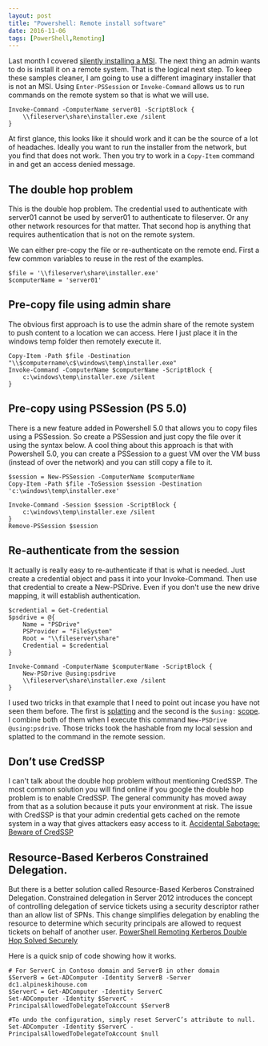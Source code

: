 ```yaml
---
layout: post
title: "Powershell: Remote install software"
date: 2016-11-06
tags: [PowerShell,Remoting]
---
```


Last month I covered [silently installing a MSI](/2016-10-21-powershell-installing-msi-files/). The next thing an admin 
wants to do is install it on a remote system. That is the logical 
next step. To keep these samples cleaner, I am going to use 
a different imaginary installer that is not an MSI. Using `Enter-PSSession` or 
`Invoke-Command` allows us to run commands on the remote system 
so that is what we will use.

    Invoke-Command -ComputerName server01 -ScriptBlock { 
        \\fileserver\share\installer.exe /silent 
    }

At first glance, this looks like it should work and it can be 
the source of a lot of headaches. Ideally you want to run the 
installer from the network, but you find that does not work. 
Then you try to work in a `Copy-Item` command in and get an 
access denied message. 

## The double hop problem 

This is the double hop problem. The credential used to authenticate 
with server01 cannot be used by server01 to authenticate to fileserver. 
Or any other network resources for that matter. That second hop is 
anything that requires authentication that is not on the remote system. 

We can either pre-copy the file or re-authenticate on the remote end. 
First a few common variables to reuse in the rest of the examples.

    $file = '\\fileserver\share\installer.exe'
    $computerName = 'server01'

## Pre-copy file using admin share
The obvious first approach is to use the admin share of the remote system 
to push content to a location we can access. Here I just place it 
in the windows temp folder then remotely execute it.
    
    Copy-Item -Path $file -Destination "\\$computername\c$\windows\temp\installer.exe"
    Invoke-Command -ComputerName $computerName -ScriptBlock { 	
        c:\windows\temp\installer.exe /silent 
    } 

## Pre-copy using PSSession (PS 5.0)
There is a new feature added in Powershell 5.0 that allows you to copy 
files using a PSSession. So create a PSSession and just copy the file 
over it using the syntax below. A cool thing about this approach is that 
with Powershell 5.0, you can create a PSSession to a guest VM over the 
VM buss (instead of over the network) and you can still copy a file to it. 

    $session = New-PSSession -ComputerName $computerName
    Copy-Item -Path $file -ToSession $session -Destination 'c:\windows\temp\installer.exe' 

    Invoke-Command -Session $session -ScriptBlock { 	
        c:\windows\temp\installer.exe /silent 
    }
    Remove-PSSession $session 

## Re-authenticate from the session
It actually is really easy to re-authenticate if that 
is what is needed. Just create a credential object and 
pass it into your Invoke-Command. Then use that credential 
to create a New-PSDrive. Even if you don't use the 
new drive mapping, it will establish authentication. 

    $credential = Get-Credential
    $psdrive = @{
        Name = "PSDrive" 
        PSProvider = "FileSystem" 
        Root = "\\fileserver\share" 
        Credential = $credential
    }

    Invoke-Command -ComputerName $computerName -ScriptBlock {
        New-PSDrive @using:psdrive
        \\fileserver\share\installer.exe /silent 
    } 

I used two tricks in that example that I need to point out incase you have not seen them before. The first is [splatting](https://technet.microsoft.com/en-us/library/jj672955.aspx) and the second is the `$using:` [scope](/2016-08-28-PowerShell-variables-to-remote-commands). I combine both of them when I execute this command `New-PSDrive @using:psdrive`. Those tricks took the hashable from my local session and splatted to the command in the remote session.

## Don’t use CredSSP

I can't talk about the double hop problem without mentioning 
CredSSP. The most common solution you will find online 
if you google the double hop problem is to enable CredSSP. 
The general community has moved away from that as a solution 
because it puts your environment at risk. The issue with 
CredSSP is that your admin credential gets cached on the 
remote system in a way that gives attackers easy access 
to it. [Accidental Sabotage: Beware of CredSSP](http://www.powershellmagazine.com/2014/03/06/accidental-sabotage-beware-of-credssp/)


## Resource-Based Kerberos Constrained Delegation.

But there is a better solution called Resource-Based Kerberos Constrained Delegation. Constrained delegation in Server 2012 introduces the concept of controlling delegation of service tickets using a security descriptor rather than an allow list of SPNs. This change simplifies delegation by enabling the resource to determine which security principals are allowed to request tickets on behalf of another user. [PowerShell Remoting Kerberos Double Hop Solved Securely](https://blogs.technet.microsoft.com/ashleymcglone/2016/08/30/powershell-remoting-kerberos-double-hop-solved-securely/)

Here is a quick snip of code showing how it works.

    # For ServerC in Contoso domain and ServerB in other domain            
    $ServerB = Get-ADComputer -Identity ServerB -Server dc1.alpineskihouse.com            
    $ServerC = Get-ADComputer -Identity ServerC            
    Set-ADComputer -Identity $ServerC -PrincipalsAllowedToDelegateToAccount $ServerB

    #To undo the configuration, simply reset ServerC’s attribute to null.
    Set-ADComputer -Identity $ServerC -PrincipalsAllowedToDelegateToAccount $null 

